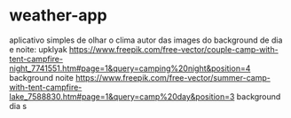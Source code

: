 # weather-app
aplicativo simples de olhar o clima
autor das images do background de dia e noite: upklyak
https://www.freepik.com/free-vector/couple-camp-with-tent-campfire-night_7741551.htm#page=1&query=camping%20night&position=4 background noite
https://www.freepik.com/free-vector/summer-camp-with-tent-campfire-lake_7588830.htm#page=1&query=camp%20day&position=3 background dia
s
